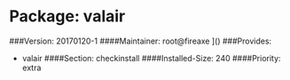 Package: valair 
============= 

###Version: 20170120-1
####Maintainer: root@fireaxe
]()
###Provides:
  * valair
####Section: checkinstall
####Installed-Size: 240
####Priority: extra
